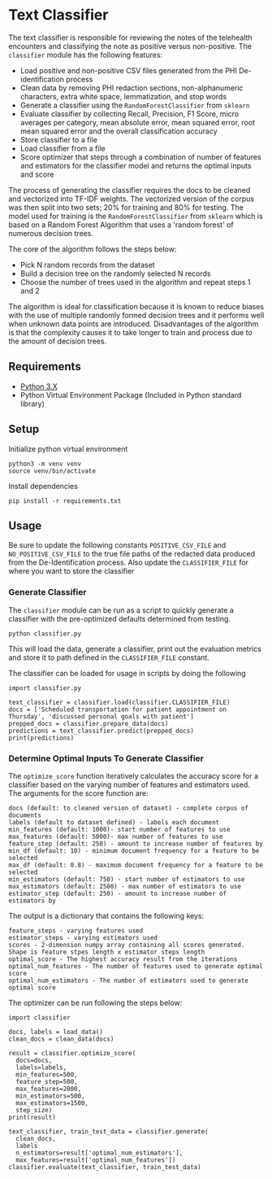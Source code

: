 # Text Classifier

The text classifier is responsible for reviewing the notes of the telehealth
encounters and classifying the note as positive versus non-positive. The
`classifier` module has the following features:
- Load positive and non-positive CSV files generated from the
  PHI De-identification process
- Clean data by removing PHI redaction sections, non-alphanumeric characters,
  extra white space, lemmatization, and stop words
- Generate a classifier using the `RandomForestClassifier` from `sklearn`
- Evaluate classifier by collecting Recall, Precision, F1 Score, micro
  averages per category, mean absolute error, mean squared error, root mean
  squared error and the overall classification accuracy
- Store classifier to a file
- Load classifier from a file
- Score optimizer that steps through a combination of number of features and
  estimators for the classifier model and returns the optimal inputs and score

The process of generating the classifier requires the docs to be cleaned and
vectorized into TF-IDF weights. The vectorized version of the corpus was then
split into two sets; 20% for training and 80% for testing. The model used for
training is the `RandomForestClassifier` from `sklearn` which is based on a
Random Forest Algorithm that uses a 'random forest' of numerous decision trees.

The core of the algorithm follows the steps below:
- Pick N random records from the dataset
- Build a decision tree on the randomly selected N records
- Choose the number of trees used in the algorithm and repeat steps 1 and 2

The algorithm is ideal for classification because it is known to reduce
biases with the use of multiple randomly formed decision trees and it performs
well when unknown data points are introduced. Disadvantages of the algorithm is
that the complexity causes it to take longer to train and process due to the
amount of decision trees.

## Requirements

- [Python 3.X][0]
- Python Virtual Environment Package (Included in Python standard library)

## Setup

Initialize python virtual environment
```
python3 -m venv venv
source venv/bin/activate
```

Install dependencies
```
pip install -r requirements.txt
```

## Usage

Be sure to update the following constants `POSITIVE_CSV_FILE` and
`NO_POSITIVE_CSV_FILE` to the true file paths of the redacted data produced
from the De-Identification process. Also update the `CLASSIFIER_FILE` for where
you want to store the classifier

### Generate Classifier

The `classifier` module can be run as a script to quickly generate a classifier
with the pre-optimized defaults determined from testing.

```
python classifier.py
```

This will load the data, generate a classifier, print out the evaluation
metrics and store it to path defined in the `CLASSIFIER_FILE` constant.

The classifier can be loaded for usage in scripts by doing the following
```
import classifier.py

text_classifier = classifier.load(classifier.CLASSIFIER_FILE)
docs = ['Scheduled transportation for patient appointment on Thursday', 'discussed personal goals with patient']
prepped_docs = classifier.prepare_data(docs)
predictions = text_classifier.predict(prepped_docs)
print(predictions)
```

### Determine Optimal Inputs To Generate Classifier

The `optimize_score` function iteratively calculates the accuracy score for a
classifier based on the varying number of features and estimators used.
The arguments for the score function are:
```
docs (default: to cleaned version of dataset) - complete corpus of documents
labels (default to dataset defined) - labels each document
min_features (default: 1000)- start number of features to use
max_features (default: 5000)- max number of features to use
feature_step (default: 250) - amount to increase number of features by
min_df (default: 10) - minimum document frequency for a feature to be selected
max_df (default: 0.8) - maximum document frequency for a feature to be selected
min_estimators (default: 750) - start number of estimators to use
max_estimators (default: 2500) - max number of estimators to use
estimator_step (default: 250) - amount to increase number of estimators by
```

The output is a dictionary that contains the following keys:
```
feature_steps - varying features used
estimator_steps - varying estimators used
scores - 2-dimension numpy array containing all scores generated. Shape is feature stpes length x estimator steps length
optimal_score - The highest accuracy result from the iterations
optimal_num_features - The number of features used to generate optimal score
optimal_num_estimators - The number of estimators used to generate optimal score
```

The optimizer can be run following the steps below:
```
import classifier

docs, labels = load_data()
clean_docs = clean_data(docs)

result = classifier.optimize_score(
  docs=docs,
  labels=labels,
  min_features=500,
  feature_step=500,
  max_features=2000,
  min_estimators=500,
  max_estimators=1500,
  step_size)
print(result)

text_classifier, train_test_data = classifier.generate(
  clean_docs,
  labels
  n_estimators=result['optimal_num_estimators'],
  max_features=result['optimal_num_features'])
classifier.evaluate(text_classifier, train_test_data)
```

[0]: https://www.python.org/

